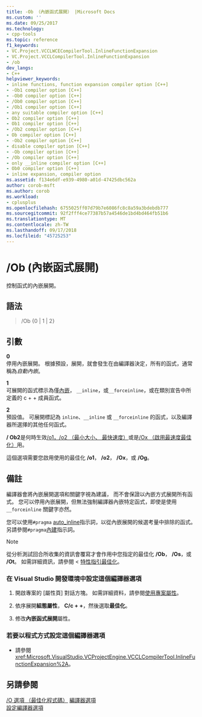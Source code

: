 ```yaml
---
title: -Ob （內嵌函式展開） |Microsoft Docs
ms.custom: ''
ms.date: 09/25/2017
ms.technology:
- cpp-tools
ms.topic: reference
f1_keywords:
- VC.Project.VCCLWCECompilerTool.InlineFunctionExpansion
- VC.Project.VCCLCompilerTool.InlineFunctionExpansion
- /ob
dev_langs:
- C++
helpviewer_keywords:
- inline functions, function expansion compiler option [C++]
- -Ob1 compiler option [C++]
- -Ob0 compiler option [C++]
- /Ob0 compiler option [C++]
- /Ob1 compiler option [C++]
- any suitable compiler option [C++]
- Ob2 compiler option [C++]
- Ob1 compiler option [C++]
- /Ob2 compiler option [C++]
- Ob compiler option [C++]
- -Ob2 compiler option [C++]
- disable compiler option [C++]
- -Ob compiler option [C++]
- /Ob compiler option [C++]
- only __inline compiler option [C++]
- Ob0 compiler option [C++]
- inline expansion, compiler option
ms.assetid: f134e6df-e939-4980-a01d-47425dbc562a
author: corob-msft
ms.author: corob
ms.workload:
- cplusplus
ms.openlocfilehash: 6755025ff07d79b7e6086fc8c8a59a3bdebdb777
ms.sourcegitcommit: 92f2fff4ce77387b57a4546de1bd4bd464fb51b6
ms.translationtype: MT
ms.contentlocale: zh-TW
ms.lasthandoff: 09/17/2018
ms.locfileid: "45725253"
---
```

# <a name="ob-inline-function-expansion"></a>/Ob (內嵌函式展開)

控制函式的內嵌展開。

## <a name="syntax"></a>語法

> /Ob {0 | 1 | 2}

## <a name="arguments"></a>引數

**0**<br/>
停用內嵌展開。 根據預設，展開，就會發生在由編譯器決定，所有的函式，通常稱為*自動內嵌*。

**1**<br/>
可展開的函式標示為僅[內嵌](../../cpp/inline-functions-cpp.md)， `__inline`，或`__forceinline`，或在類別宣告中所定義的 c + + 成員函式。

**2**<br/>
預設值。 可展開標記為 `inline`、`__inline` 或 `__forceinline` 的函式，以及編譯器所選擇的其他任何函式。

**/ Ob2**是何時生效[/o1，/o2 （最小大小、 最快速度）](../../build/reference/o1-o2-minimize-size-maximize-speed.md)或是[/Ox （啟用最速度最佳化）](../../build/reference/ox-full-optimization.md)用。

這個選項需要您啟用使用的最佳化 **/o1**， **/o2**， **/Ox**，或 **/Og**。

## <a name="remarks"></a>備註

編譯器會將內嵌展開選項和關鍵字視為建議， 而不會保證以內嵌方式展開所有函式。 您可以停用內嵌展開，但無法強制編譯器內嵌特定函式，即使是使用 `__forceinline` 關鍵字亦然。

您可以使用`#pragma` [auto_inline](../../preprocessor/auto-inline.md)指示詞，以從內嵌展開的候選考量中排除的函式。 另請參閱`#pragma`[內建](../../preprocessor/intrinsic.md)指示詞。

> [!NOTE]
> 從分析測試回合所收集的資訊會覆寫才會作用中您指定的最佳化 **/Ob**， **/Os**，或 **/Ot**。 如需詳細資訊，請參閱 <<c0> [ 特性指引最佳化](../../build/reference/profile-guided-optimizations.md)。

### <a name="to-set-this-compiler-option-in-the-visual-studio-development-environment"></a>在 Visual Studio 開發環境中設定這個編譯器選項

1. 開啟專案的 [屬性頁]  對話方塊。 如需詳細資料，請參閱[使用專案屬性](../../ide/working-with-project-properties.md)。

1. 依序展開**組態屬性**， **C/c + +**，然後選取**最佳化**。

1. 修改**內嵌函式展開**屬性。

### <a name="to-set-this-compiler-option-programmatically"></a>若要以程式方式設定這個編譯器選項

- 請參閱 <xref:Microsoft.VisualStudio.VCProjectEngine.VCCLCompilerTool.InlineFunctionExpansion%2A>。

## <a name="see-also"></a>另請參閱

[/O 選項 （最佳化程式碼）](../../build/reference/o-options-optimize-code.md)
[編譯器選項](../../build/reference/compiler-options.md)<br/>
[設定編譯器選項](../../build/reference/setting-compiler-options.md)
